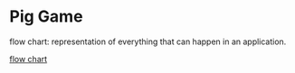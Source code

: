 # Pig Game

flow chart: representation of everything that can happen in an application. 

[flow chart](https://www.diagrams.net/)